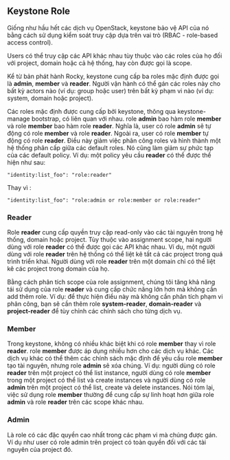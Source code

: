 ## Keystone Role
 
Giống như hầu hết các dịch vụ OpenStack, keystone bảo vệ API của nó bằng cách sử dụng kiểm soát truy cập dựa trên vai trò (RBAC - role-based access control).

Users có thể truy cập các API khác nhau tùy thuộc vào các roles của họ đối với project, domain hoặc cả hệ thống, hay còn được gọi là scope.

Kể từ bản phát hành Rocky, keystone cung cấp ba roles mặc định được gọi là **admin**, **member** và **reader**. Người vận hành có thể gán các roles này cho bất kỳ actors nào (ví dụ: group hoặc user) trên bất kỳ phạm vi nào (ví dụ: system, domain hoặc project). 

Các roles mặc định được cung cấp bởi keystone, thông qua keystone-manage bootstrap, có liên quan với nhau. role **admin** bao hàm role **member** và role **member** bao hàm role **reader**. Nghĩa là, user có role **admin** sẽ tự động có role **member** và role **reader**. Ngoài ra, user có role **member** tự động có role **reader**. Điều này giảm việc phân công roles và hình thành một hệ thống phân cấp giữa các default roles. Nó cũng làm giảm sự phức tạp của các default policy. Ví dụ: một policy yêu cầu **reader** có thể được thể hiện như sau:

``"identity:list_foo": "role:reader"``

Thay vì : 

``"identity:list_foo": "role:admin or role:member or role:reader"``

### Reader
Role **reader** cung cấp quyền truy cập read-only vào các tài nguyên trong hệ thống, domain hoặc project. Tùy thuộc vào assignment scope, hai người dùng với role **reader** có thể được gọi các API khác nhau. Ví dụ, một người dùng với role **reader** trên hệ thống có thể liệt kê tất cả các project trong quá trình triển khai. Người dùng với role **reader** trên một domain chỉ có thể liệt kê các project trong domain của họ.

Bằng cách phân tích scope của role assignment, chúng tôi tăng khả năng tái sử dụng của role **reader** và cung cấp chức năng lớn hơn mà không cần add thêm role. Ví dụ: để thực hiện điều này mà không cần phân tích phạm vi phân công, bạn sẽ cần thêm role **system-reader**, **domain-reader** và **project-reader** để tùy chỉnh các chính sách cho từng dịch vụ. 

### Member 
Trong keystone, không có nhiều khác biệt khi có role **member** thay vì role **reader**. role **member** được áp dụng nhiều hơn cho các dịch vụ khác. Các dịch vụ khác có thể thêm các chính sách mặc định để yêu cầu role **member** tạo tài nguyên, nhưng role **admin** sẽ xóa chúng. Ví dụ: người dùng có role **reader** trên một project có thể list instance, người dùng có role **member** trong một project có thể list và create instances và người dùng có role **admin** trên một project có thể  list, create và delete instances. Nói tóm lại, việc sử dụng role **member** thường để cung cấp sự linh hoạt hơn giữa role **admin** và role **reader** trên các scope khác nhau.

### Admin 
Là role có các đặc quyền cao nhất trong các phạm vi mà chúng được gán. Ví dụ như user có role admin trên project có toàn quyền đối với các tài nguyên của project đó.



